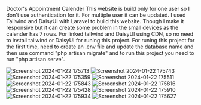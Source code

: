 Doctor's Appointment Calender
This website is build only for one user so I don't use authentication for it. For multiple user it can be updated.
I used Tailwind and DaisyUI with Laravel to build this website. Though I make it responsive but it can create some problem in the small devices as the calender has 7 rows. For linked tailwind and DaisyUI using CDN, so no need to install tailwind or DaisyUI for runing this project. For runing this project for the first time, need to create an .env file and update the database name and then use command "php artisan migrate" and to run this project you need to run "php artisan serve". 

![Screenshot 2024-01-22 175713](https://github.com/mdalarmansorker/doctor-appointment-calender/assets/73396847/b99f99cd-7521-4a63-ab25-610e746e96c3)
![Screenshot 2024-01-22 175743](https://github.com/mdalarmansorker/doctor-appointment-calender/assets/73396847/5a1c3bba-bf85-4022-a545-6975f3f88755)
![Screenshot 2024-01-22 175359](https://github.com/mdalarmansorker/doctor-appointment-calender/assets/73396847/9970ad9a-774c-48a7-9152-edaba51e15ea)
![Screenshot 2024-01-22 175511](https://github.com/mdalarmansorker/doctor-appointment-calender/assets/73396847/01f10acf-a896-46a6-a6b5-d235793194b2)
![Screenshot 2024-01-22 175843](https://github.com/mdalarmansorker/doctor-appointment-calender/assets/73396847/b7bf1a09-5d3b-4b73-a247-11af2232eb8d)
![Screenshot 2024-01-22 175816](https://github.com/mdalarmansorker/doctor-appointment-calender/assets/73396847/e8c40be8-3ba7-4ada-8318-420e8b9082a7)
![Screenshot 2024-01-22 175428](https://github.com/mdalarmansorker/doctor-appointment-calender/assets/73396847/4f901d1c-4c90-49f0-9dc2-5f31a5fd9900)
![Screenshot 2024-01-22 175910](https://github.com/mdalarmansorker/doctor-appointment-calender/assets/73396847/67384acd-f683-4307-b45f-de275d70fc5f)
![Screenshot 2024-01-22 175934](https://github.com/mdalarmansorker/doctor-appointment-calender/assets/73396847/c13d7025-fc78-4056-b45c-ebc303711485)
![Screenshot 2024-01-22 175627](https://github.com/mdalarmansorker/doctor-appointment-calender/assets/73396847/449f4dda-b3d6-4d63-b312-70779d6bb095)
